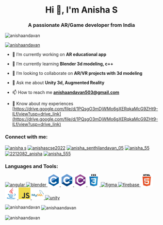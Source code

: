 <h1 align="center">Hi 👋, I'm Anisha S</h1>
<h3 align="center">A passionate AR/Game developer from India</h3>

<p align="left"> <img src="https://komarev.com/ghpvc/?username=anishaandavan&label=Profile%20views&color=0e75b6&style=flat" alt="anishaandavan" /> </p>

<p align="left"> <a href="https://github.com/ryo-ma/github-profile-trophy"><img src="https://github-profile-trophy.vercel.app/?username=anishaandavan" alt="anishaandavan" /></a> </p>

- 🔭 I’m currently working on **AR educational app**

- 🌱 I’m currently learning **Blender 3d modeling, c++**

- 👯 I’m looking to collaborate on **AR/VR projects with 3d modeling**

- 💬 Ask me about **Unity 3d, Augmented Reality**

- 📫 How to reach me **anishaandavan503@gmail.com**

- 📄 Know about my experiences [https://drive.google.com/file/d/1PQsgO3mDjWMo6gXERqkaMcG9ZHt9-ILf/view?usp=drive_link](https://drive.google.com/file/d/1PQsgO3mDjWMo6gXERqkaMcG9ZHt9-ILf/view?usp=drive_link)

<h3 align="left">Connect with me:</h3>
<p align="left">
<a href="https://linkedin.com/in/anisha s" target="blank"><img align="center" src="https://raw.githubusercontent.com/rahuldkjain/github-profile-readme-generator/master/src/images/icons/Social/linked-in-alt.svg" alt="anisha s" height="30" width="40" /></a>
<a href="https://kaggle.com/anishascse2022" target="blank"><img align="center" src="https://raw.githubusercontent.com/rahuldkjain/github-profile-readme-generator/master/src/images/icons/Social/kaggle.svg" alt="anishascse2022" height="30" width="40" /></a>
<a href="https://instagram.com/anisha_senthilandavan_05" target="blank"><img align="center" src="https://raw.githubusercontent.com/rahuldkjain/github-profile-readme-generator/master/src/images/icons/Social/instagram.svg" alt="anisha_senthilandavan_05" height="30" width="40" /></a>
<a href="https://www.codechef.com/users/anisha_55" target="blank"><img align="center" src="https://cdn.jsdelivr.net/npm/simple-icons@3.1.0/icons/codechef.svg" alt="anisha_55" height="30" width="40" /></a>
<a href="https://www.hackerrank.com/2212082_anisha" target="blank"><img align="center" src="https://raw.githubusercontent.com/rahuldkjain/github-profile-readme-generator/master/src/images/icons/Social/hackerrank.svg" alt="2212082_anisha" height="30" width="40" /></a>
<a href="https://www.leetcode.com/anisha_555" target="blank"><img align="center" src="https://raw.githubusercontent.com/rahuldkjain/github-profile-readme-generator/master/src/images/icons/Social/leet-code.svg" alt="anisha_555" height="30" width="40" /></a>
</p>

<h3 align="left">Languages and Tools:</h3>
<p align="left"> <a href="https://angular.io" target="_blank" rel="noreferrer"> <img src="https://angular.io/assets/images/logos/angular/angular.svg" alt="angular" width="40" height="40"/> </a> <a href="https://www.blender.org/" target="_blank" rel="noreferrer"> <img src="https://download.blender.org/branding/community/blender_community_badge_white.svg" alt="blender" width="40" height="40"/> </a> <a href="https://www.cprogramming.com/" target="_blank" rel="noreferrer"> <img src="https://raw.githubusercontent.com/devicons/devicon/master/icons/c/c-original.svg" alt="c" width="40" height="40"/> </a> <a href="https://www.w3schools.com/cpp/" target="_blank" rel="noreferrer"> <img src="https://raw.githubusercontent.com/devicons/devicon/master/icons/cplusplus/cplusplus-original.svg" alt="cplusplus" width="40" height="40"/> </a> <a href="https://www.w3schools.com/cs/" target="_blank" rel="noreferrer"> <img src="https://raw.githubusercontent.com/devicons/devicon/master/icons/csharp/csharp-original.svg" alt="csharp" width="40" height="40"/> </a> <a href="https://www.w3schools.com/css/" target="_blank" rel="noreferrer"> <img src="https://raw.githubusercontent.com/devicons/devicon/master/icons/css3/css3-original-wordmark.svg" alt="css3" width="40" height="40"/> </a> <a href="https://www.figma.com/" target="_blank" rel="noreferrer"> <img src="https://www.vectorlogo.zone/logos/figma/figma-icon.svg" alt="figma" width="40" height="40"/> </a> <a href="https://firebase.google.com/" target="_blank" rel="noreferrer"> <img src="https://www.vectorlogo.zone/logos/firebase/firebase-icon.svg" alt="firebase" width="40" height="40"/> </a> <a href="https://www.w3.org/html/" target="_blank" rel="noreferrer"> <img src="https://raw.githubusercontent.com/devicons/devicon/master/icons/html5/html5-original-wordmark.svg" alt="html5" width="40" height="40"/> </a> <a href="https://www.java.com" target="_blank" rel="noreferrer"> <img src="https://raw.githubusercontent.com/devicons/devicon/master/icons/java/java-original.svg" alt="java" width="40" height="40"/> </a> <a href="https://developer.mozilla.org/en-US/docs/Web/JavaScript" target="_blank" rel="noreferrer"> <img src="https://raw.githubusercontent.com/devicons/devicon/master/icons/javascript/javascript-original.svg" alt="javascript" width="40" height="40"/> </a> <a href="https://www.mysql.com/" target="_blank" rel="noreferrer"> <img src="https://raw.githubusercontent.com/devicons/devicon/master/icons/mysql/mysql-original-wordmark.svg" alt="mysql" width="40" height="40"/> </a> <a href="https://unity.com/" target="_blank" rel="noreferrer"> <img src="https://www.vectorlogo.zone/logos/unity3d/unity3d-icon.svg" alt="unity" width="40" height="40"/> </a> </p>

<p><img align="left" src="https://github-readme-stats.vercel.app/api/top-langs?username=anishaandavan&show_icons=true&locale=en&layout=compact" alt="anishaandavan" /></p>

<p>&nbsp;<img align="center" src="https://github-readme-stats.vercel.app/api?username=anishaandavan&show_icons=true&locale=en" alt="anishaandavan" /></p>

<p><img align="center" src="https://github-readme-streak-stats.herokuapp.com/?user=anishaandavan&" alt="anishaandavan" /></p>
